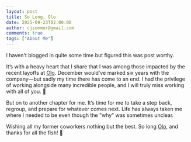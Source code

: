 ```yaml
---
layout: post
title: So Long, Olo
date: 2025-09-23T02:00:00
author: cjsommer@gmail.com
comments: true
tags: ["About Me"]
---
```


I haven't blogged in quite some time but figured this was post worthy.

It’s with a heavy heart that I share that I was among those impacted by the recent layoffs at [Olo](https://www.olo.com/). December would’ve marked six years with the company—but sadly my time there has come to an end. I had the privilege of working alongside many incredible people, and I will truly miss working with all of you. :face_holding_back_tears:

But on to another chapter for me. It’s time for me to take a step back, regroup, and prepare for whatever comes next. Life has always taken me where I needed to be even though the "why" was sometimes unclear.

Wishing all my former coworkers nothing but the best. So long [Olo](https://www.olo.com/), and thanks for all the fish! :fishing_pole_and_fish: